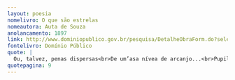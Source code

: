 ```yaml
---
layout: poesia
nomelivro: O que são estrelas
nomeautora: Auta de Souza
anolancamento: 1897
link: http://www.dominiopublico.gov.br/pesquisa/DetalheObraForm.do?select_action=&co_obra=81946
fontelivro: Domínio Público
quote: |
  Ou, talvez, penas dispersas<br>De um’asa nívea de arcanjo...<br>Pupilas em luz imersas<br>Dos olhos castos de um anjo...
quotepagina: 9
---
```

